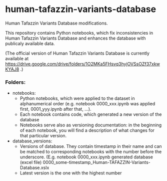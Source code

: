 # human-tafazzin-variants-database
Human Tafazzin Variants Database modifications.

This repository contains Python notebooks, which fix inconsistencies in Human Tafazzin Variants Database and enhances the database with publicaly available data. 

(The official version of Human Tafazzin Variants Database is currently available at https://drive.google.com/drive/folders/1O2MKa5FHsvq3hyjOVSsOZf37xkwKYAJ8 .)

### Folders:
* notebooks:
    * Python notebooks, which were applied to the dataset in alphanumerical order (e.g. notebook 0000_xxx.ipynb was applied first, 0001_yyy.ipynb after that, ...).
    * Each notebook contains code, which generated a new version of the database
    * Notebooks serve also as versioning documentation: in the beginning of each notebook, you will find a description of what changes for that particular version. 
* database_versions: 
    * Versions of database. They contain timestamp in their name and can be matched to corresponding notebooks with the number before the underscore. (E.g. notebook 0000_xxx.ipynb generated database (excel file) 0000_some-timestamp_Human-TAFAZZIN-Variants-Database.xslx
    * Latest version is the one with the highest number